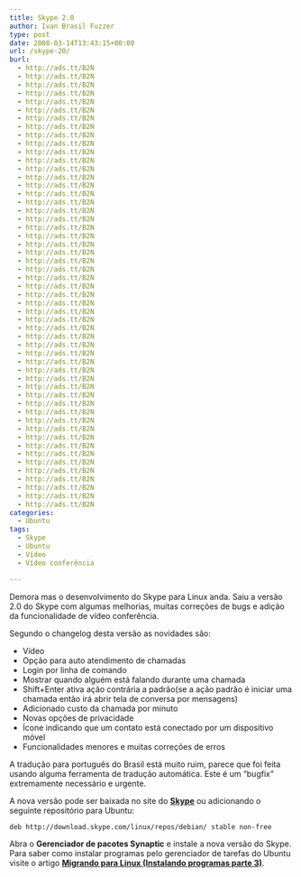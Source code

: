 ```yaml
---
title: Skype 2.0
author: Ivan Brasil Fuzzer
type: post
date: 2008-03-14T13:43:15+00:00
url: /skype-20/
burl:
  - http://ads.tt/B2N
  - http://ads.tt/B2N
  - http://ads.tt/B2N
  - http://ads.tt/B2N
  - http://ads.tt/B2N
  - http://ads.tt/B2N
  - http://ads.tt/B2N
  - http://ads.tt/B2N
  - http://ads.tt/B2N
  - http://ads.tt/B2N
  - http://ads.tt/B2N
  - http://ads.tt/B2N
  - http://ads.tt/B2N
  - http://ads.tt/B2N
  - http://ads.tt/B2N
  - http://ads.tt/B2N
  - http://ads.tt/B2N
  - http://ads.tt/B2N
  - http://ads.tt/B2N
  - http://ads.tt/B2N
  - http://ads.tt/B2N
  - http://ads.tt/B2N
  - http://ads.tt/B2N
  - http://ads.tt/B2N
  - http://ads.tt/B2N
  - http://ads.tt/B2N
  - http://ads.tt/B2N
  - http://ads.tt/B2N
  - http://ads.tt/B2N
  - http://ads.tt/B2N
  - http://ads.tt/B2N
  - http://ads.tt/B2N
  - http://ads.tt/B2N
  - http://ads.tt/B2N
  - http://ads.tt/B2N
  - http://ads.tt/B2N
  - http://ads.tt/B2N
  - http://ads.tt/B2N
  - http://ads.tt/B2N
  - http://ads.tt/B2N
  - http://ads.tt/B2N
  - http://ads.tt/B2N
  - http://ads.tt/B2N
  - http://ads.tt/B2N
  - http://ads.tt/B2N
  - http://ads.tt/B2N
  - http://ads.tt/B2N
  - http://ads.tt/B2N
  - http://ads.tt/B2N
  - http://ads.tt/B2N
  - http://ads.tt/B2N
  - http://ads.tt/B2N
  - http://ads.tt/B2N
categories:
  - Ubuntu
tags:
  - Skype
  - Ubuntu
  - Vídeo
  - Vídeo conferência

---
```

Demora mas o desenvolvimento do Skype para Linux anda. Saiu a versão 2.0 do Skype com algumas melhorias, muitas correções de bugs e adição da funcionalidade de vídeo conferência.

Segundo o changelog desta versão as novidades são:

  * Vídeo
  * Opção para auto atendimento de chamadas
  * Login por linha de comando
  * Mostrar quando alguém está falando durante uma chamada
  * Shift+Enter ativa ação contrária a padrão(se a ação padrão é iniciar uma chamada então irá abrir tela de conversa por mensagens)
  * Adicionado custo da chamada por minuto
  * Novas opções de privacidade
  * Ícone indicando que um contato está conectado por um dispositivo móvel
  * Funcionalidades menores e muitas correções de erros

A tradução para português do Brasil está muito ruim, parece que foi feita usando alguma ferramenta de tradução automática. Este é um &#8220;bugfix&#8221; extremamente necessário e urgente.

A nova versão pode ser baixada no site do **<a href="http://skype.com/intl/pt/download/skype/linux/choose/" target="_blank" rel="nofollow">Skype</a>** ou adicionando o seguinte repositório para Ubuntu:

`deb http://download.skype.com/linux/repos/debian/ stable non-free`

Abra o **Gerenciador de pacotes Synaptic** e instale a nova versão do Skype. Para saber como instalar programas pelo gerenciador de tarefas do Ubuntu visite o artigo **[Migrando para Linux (Instalando programas parte 3)][1]**.

 [1]: http://www.ubuntero.com.br/?p=330 "Migrando para Linux"